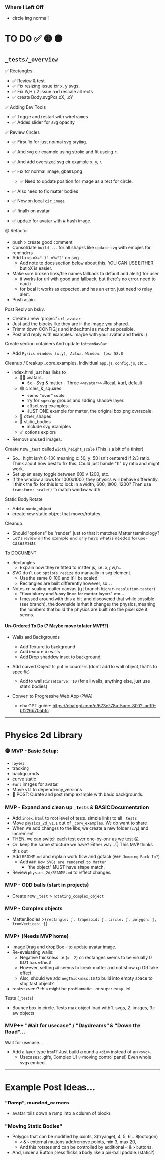 ### Where I Left Off
- circle img normal!

# TO DO ✅ 🟡 🟠

## `_tests/_overview` 

✅ Rectangles. 
- ✅ Review & test
- ✅ Fix resizing issue for x, y svgs. 
- ✅ Fix W,H / 2 issue and rescale all rects
- ✅ create Body.svgPos.oX, .oY

✅ Adding Dev Tools
- ✅ Toggle and restart with wireframes
- ✅ Added slider for svg opacity

✅ Review Circles
- ✅ First fix for just normal svg styling.
- ✅ And svg cir example using stroke and fit useing `r`.
- ✅ And Add oversized svg cir example x, y, r.
- ✅ Fix for normal image, gball1.png
  - ✅ Need to update position for image as a rect for circle.
- ✅ Also need to fix matter bodies
- ✅ Now on local `cir_image`
- ✅ finally on avatar

- ✅ update for avatar with # hash image. 


🟡 Refactor
- push > create good comment
- Consolidate `build_...` for all shapes like `update_svg` with emojies for reminders
- Add to us `oX="-1" oY="2"` on svg
  - Add note to docs section below about this. YOU CAN USE EITHER. but oX is easier.
- Make sure broken links/file names fallback to default and alert() for user. 
  - it works for url with good and fallback, but there's no error, need to catch
  - for local it works as expected. and has an error, just need to relay alert. 
- Push again. 

Post Reply on bsky. 
- Create a new 'project' `url_avatar`
- Just add the blocks like they are in the image you shared. 
- Trimm down CONFIG.js and index.html as much as possible. 
- Post and reply with examples. maybe with your avatar and theirs :) 

Create section cotainers And update `bottomNavBar`
- Add `Pysics window: (x,y), Actual Window: fps: 58.8 `

Cleanup / Breakup _core_examples. Individual `app.js`, `config.js`, etc... 
- index.html just has links to
  - 🙆‍♂️ avatars. 
    - 6x - Svg & matter - Three `<<avatar>>` #local, #url, default
  - 🟣 circles_&_squares
    - demo "over" scale
    - try for `<g></g>` groups and adding shadow layer. 
    - offset svg examples. 
    - JUST ONE example for matter, the original box.png overscale. 
  - 🔶 other_shapes
  - 🧱 static_bodies
    - include svg examples
  - ☄️ options explore
- Remove unused images. 

Create new `_test` called `width_height_scale` (This is a bit of a tinker)
- So... hight isn't 0-100 meaning x: 50, y: 50 isn't centered if 2/3 ratio. Think about how best to fix this. Could just handle "h" by ratio and might work. 
- Set up an easy toggle between 600 v 1200, etc. 
- If the window allows for 1000x1000, they physics will behave differently. I think the fix for this is to lock in a width, 600, 1000, 1200? Then use `transform: scale()` to match window width. 

Static Body Rotate
- Add a static_object
- create new static object that moves/rotates

Cleanup
- Should "options" be "render" just so that it matches Matter terminology?
- Let's review all the example and only have what is needed for use-cases/tests


To DOCUMENT
- Rectangles
  - Explain how they're fitted to matter js, i.e. x,y,w,h...
- SVG don't use `options.resize` do manually in svg element.
  - Use the same 0-100 and it'll be scaled. 
  - Rectangles are built differently however, so....
- Notes on scaling matter canvas (git branch `higher-resolution-tester`)
  - "fixes blurry and fussy lines for matter layers" etc...
  - I messed around with this a bit, and discovered that while possible (see branch), the downside is that it changes the physics, meaning the numbers that build the physics are built into the pixel size it seems. 

#### Un-Ordered To Do (? Maybe move to later MVP!?)

- Walls and Backgrounds
  - Add Texture to background
  - Add texture to walls
  - Add Drop shaddow inset to background

- Add curved Object to put in courners (don't add to wall object, that's to specific)
  - Add to walls:`insetCurve: 10` (for all walls, anything else, just use static bodies)

- Convert to Progressive Web App (PWA) 
  - chatGPT guide: https://chatgpt.com/c/673e378a-5aec-8002-ac19-bf226b70abfc


----
# Physics 2d Library

### 🟡 MVP - Basic Setup: 
- layers
- tracking
- backgournds
- curve static
- `#url` images for avatar.
- Move v1.1 to dependency_versions
- 🦋 POST: Curate and post ramp example with basic backgrounds. 

### MVP - Expand and clean up `_tests` & BASIC Documentation
- Add `index.html` to root level of tests. simple links to all `_tests`
- Move `physics_2d_v1.1` out of `_core_examples`. We do want to share
- When we add changes to the libs, we create a new folder (`c/p`) and incremient
- THEN, we can switch each test over one-by-one as we test 😜.
- Or: keep the same structure we have? Either way...👇 This MVP thinks this out. 
- Add `README.md` and explain work flow and gotach (`### Jumping Back In?`)
  - Add `### How SVGs are rendered to Matter`
    - "the object" MUST have shape match. 
- Review `physics_2d/README.md` to reflect changes.

### MVP - ODD balls (start in projects)
- Create new `_test` > `rotating_complex_object`

### MVP - Complex objects 
- Matter.Bodies >`{rectangle: ƒ, trapezoid: ƒ, circle: ƒ, polygon: ƒ, fromVertices: ƒ}`

### MVP+ (Needs MVP home)
- Image Drag and drop Box - to update avatar image. 
- Re-evaluating walls:
  - Negative thickness i.e.(`= -2`) on rectanges seems to be visually 0 BUT has effect!
  - However, setting `=0` seems to break matter and not show up OR take effect.
  - Also, should we add `negThickness:10` to build into empty space to stop fast object?
- resize event? this might be problamatic.. or super easy. lol. 

Tests (`_tests`)
- Bounce box in circle. Tests max object load with 1. svgs, 2. images, 3.r aw objects

### MVP++ "Wait for usecase" / "Daydreams" & "Down the Road"...

Wait for usecase...
- Add a layer type `html`? Just build around a `<div>` instead of an `<svg>`. 
  - Usecases: .gifs, Complex UI 💡(moving control panel) Even whole svgs embed.


----
# Example Post Ideas...

### "Ramp", rounded_corners
- avatar rolls down a ramp into a column of blocks 

### "Moving Static Bodies"
- Polygon that can be modified by points, 3(tryange), 4, 5, 6,.. 8(octogon)
  - `<` & `>` external muttons add/remove points, min 3, max 20,  
  - And this rotates and can be controlled by additional `<` & `>` buttons.
- And, under a Button press flicks a body like a pin-ball paddle. (static?)